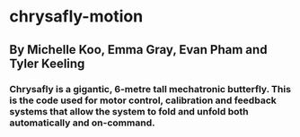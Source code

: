 # chrysafly-motion
## By Michelle Koo, Emma Gray, Evan Pham and Tyler Keeling
### Chrysafly is a gigantic, 6-metre tall mechatronic butterfly. This is the code used for motor control, calibration and feedback systems that allow the system to fold and unfold both automatically and on-command.
